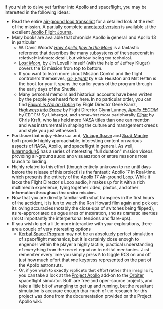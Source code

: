 If you wish to delve yet further into Apollo and spaceflight, you may be interested in the following ideas:

* Read the entire [air-ground loop transcript](https://www.hq.nasa.gov/alsj/a13/AS13_TEC.PDF) for a detailed look at the rest of the mission. A partially complete [annotated version](https://history.nasa.gov/afj/ap13fj/index.html) is available at the excellent [Apollo Flight Journal](https://history.nasa.gov/afj/index.html).
* Many books are available that chronicle Apollo in general, and Apollo 13 in particular.
    * W. David Woods' [_How Apollo flew to the Moon_](https://www.goodreads.com/book/show/2323178.How_Apollo_Flew_to_the_Moon) is a fantastic reference that describes the many subsystems of the spacecraft in relatively intimate detail, but without being too technical.
    * [_Lost Moon_](https://www.goodreads.com/book/show/193659.Lost_Moon), by Jim Lovell himself (with the help of Jeffrey Kluger) covers the 13 mission from top to bottom.
    * If you want to learn more about Mission Control and the flight controllers themselves, [_Go, Flight!_](https://www.goodreads.com/book/show/25363391-go-flight) by Rick Houston and Milt Heflin is the book for you: it spans the earlier years of the program through the early days of the Shuttle.
    * Many personal memoirs and historical accounts have been written by the people you heard from here. In no particular order, you can find [_Failure is Not an Option_](https://www.goodreads.com/book/show/141499.Failure_is_Not_an_Option) by Flight Director Gene Kranz, [_Highways into Space_](https://www.goodreads.com/book/show/23790450-highways-into-space) by Flight Director Glynn Lunney, [_Apollo EECOM_](https://www.goodreads.com/book/show/2337377.Apollo_EECOM) by EECOM Sy Liebergot, and somewhat more peripherally [_Flight_](https://www.goodreads.com/book/show/141498.Flight) by Chris Kraft, who has held more NASA titles than one can mention and was instrumental in shaping the culture and management creeds and style you just witnessed.
* For those that enjoy video content, [Vintage Space](https://www.youtube.com/channel/UCw95T_TgbGHhTml4xZ9yIqg) and [Scott Manley](https://www.youtube.com/user/szyzyg) both provide highly approachable, interesting content on various aspects of NASA, Apollo, and spaceflight in general. As well, [lunarmodule5](https://www.youtube.com/user/lunarmodule5) has a series of interesting "full duration" mission videos providing air-ground audio and visualization of entire missions from launch to landing.
* Highly related to this effort (though entirely unknown to me until days before the release of this project!) is the fantastic [Apollo 17 in Real-time](http://apollo17.org), which presents the entirety of the Apollo 17 Air-ground Loop. While it lacks the Flight Director's Loop audio, it makes up for it with a rich multimedia experience, tying together video, photos, and other information throughout the entire mission.
* Now that you are directly familiar with what transpires in the first hours of the accident, it is fun to watch the Ron Howard film again and pick out its loving accuracies (notably the close-ups of switches being flipped), its re-appropriated dialogue lines of inspiration, and its dramatic liberties (most importantly the interpersonal tensions and flare-ups).
* If you wish to get a little more interactive with your explorations, there are a couple of very interesting options:
    * [Kerbal Space Program](https://kerbalspaceprogram.com/) may not be an absolutely perfect simulation of spaceflight mechanics, but it is certainly close enough to engender within the player a highly tactile, practical understanding of everything from the rocket equation to orbital mechanics. Just remember every time you simply press `R` to toggle RCS on and off just how much effort that one keypress represented on the part of the Apollo astronauts.
    * Or, if you wish to exactly replicate that effort rather than imagine it, you can take a look at the [Project Apollo](http://nassp.sourceforge.net/wiki/Main_Page) add-on to the [Orbiter](http://orbit.medphys.ucl.ac.uk/) spaceflight simulator. Both are free and open-source projects, and take a little bit of wrangling to get up and running, but the resultant simulation is accurate enough that much of the research for this project was done from the documentation provided on the Project Apollo wiki.


